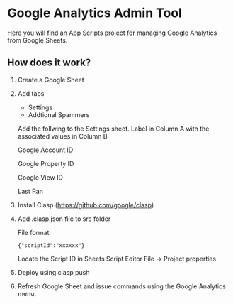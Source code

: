 # Google Analytics Admin Tool

Here you will find an App Scripts project for managing Google Analytics from Google Sheets.

## How does it work?
1. Create a Google Sheet

2. Add tabs
    - Settings
    - Addtional Spammers

    Add the follwing to the Settings sheet. 
    Label in Column A with the associated values in Column B

    Google Account ID

    Google Property ID

    Google View ID

    Last Ran

3. Install Clasp (https://github.com/google/clasp)
4. Add .clasp.json file to src folder

    File format:
    ```
    {"scriptId":"xxxxxx"}
    ```
    Locate the Script ID in Sheets Script Editor File -> Project properties

5. Deploy using clasp push
6. Refresh Google Sheet and issue commands using the Google Analytics menu.
